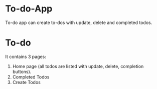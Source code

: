 # To-do-App
To-do app can create to-dos with update, delete and completed todos.

# To-do
It contains 3 pages:
1. Home page (all todos are listed with update, delete, completion buttons).
2. Completed Todos
3. Create Todos
